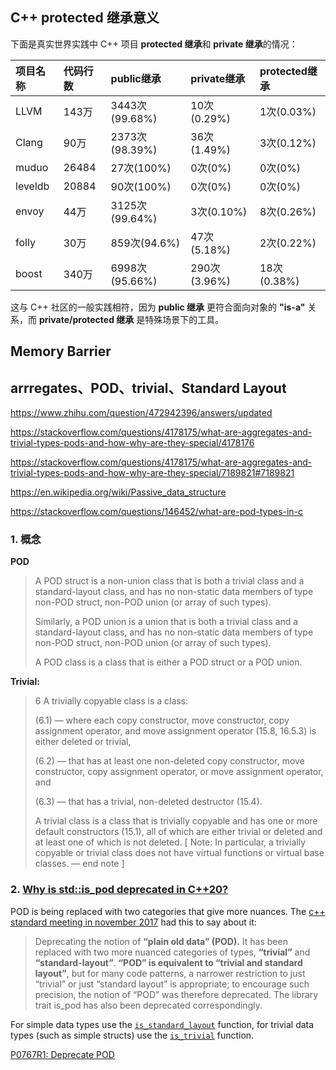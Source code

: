 

## C++ protected 继承意义

下面是真实世界实践中 C++ 项目 **protected 继承**和 **private 继承**的情况：

| 项目名称 | 代码行数 | public继承     | private继承  | protected继承 |
| :------- | :------- | :------------- | :----------- | :------------ |
| LLVM     | 143万    | 3443次(99.68%) | 10次(0.29%)  | 1次(0.03%)    |
| Clang    | 90万     | 2373次(98.39%) | 36次(1.49%)  | 3次(0.12%)    |
| muduo    | 26484    | 27次(100%)     | 0次(0%)      | 0次(0%)       |
| leveldb  | 20884    | 90次(100%)     | 0次(0%)      | 0次(0%)       |
| envoy    | 44万     | 3125次(99.64%) | 3次(0.10%)   | 8次(0.26%)    |
| folly    | 30万     | 859次(94.6%)   | 47次(5.18%)  | 2次(0.22%)    |
| boost    | 340万    | 6998次(95.66%) | 290次(3.96%) | 18次(0.38%)   |

这与 C++ 社区的一般实践相符，因为 **public 继承** 更符合面向对象的 **"is-a"** 关系，而 **private/protected 继承** 是特殊场景下的工具。









## Memory Barrier





## arrregates、POD、trivial、Standard Layout

https://www.zhihu.com/question/472942396/answers/updated

https://stackoverflow.com/questions/4178175/what-are-aggregates-and-trivial-types-pods-and-how-why-are-they-special/4178176

https://stackoverflow.com/questions/4178175/what-are-aggregates-and-trivial-types-pods-and-how-why-are-they-special/7189821#7189821

https://en.wikipedia.org/wiki/Passive_data_structure

https://stackoverflow.com/questions/146452/what-are-pod-types-in-c

### 1. 概念

**POD**

> A POD struct is a non-union class that is both a trivial class and a standard-layout class, and has no non-static data members of type non-POD struct, non-POD union (or array of such types). 
>
> Similarly, a POD union is a union that is both a trivial class and a standard-layout class, and has no non-static data members of type non-POD struct, non-POD union (or array of such types). 
>
> A POD class is a class that is either a POD struct or a POD union.

**Trivial:**

> 6 A trivially copyable class is a class: 
>
> (6.1) — where each copy constructor, move constructor, copy assignment operator, and move assignment operator (15.8, 16.5.3) is either deleted or trivial,
>
> (6.2) — that has at least one non-deleted copy constructor, move constructor, copy assignment operator, or move assignment operator, and 
>
> (6.3) — that has a trivial, non-deleted destructor (15.4). 
>
> A trivial class is a class that is trivially copyable and has one or more default constructors (15.1), all of which are either trivial or deleted and at least one of which is not deleted. [ Note: In particular, a trivially copyable or trivial class does not have virtual functions or virtual base classes. — end note ]



### 2.  [Why is std::is_pod deprecated in C++20?](https://stackoverflow.com/questions/48225673/why-is-stdis-pod-deprecated-in-c20)

POD is being replaced with two categories that give more nuances. The [c++ standard meeting in november 2017](https://botondballo.wordpress.com/2017/11/20/trip-report-c-standards-meeting-in-albuquerque-november-2017/) had this to say about it:

> Deprecating the notion of **“plain old data” (POD).** It has been replaced with two more nuanced categories of types, **“trivial”** and **“standard-layout”**. **“POD” is equivalent to “trivial and standard layout”**, but for many code patterns, a narrower restriction to just “trivial” or just “standard layout” is appropriate; to encourage such precision, the notion of “POD” was therefore deprecated. The library trait is_pod has also been deprecated correspondingly.

For simple data types use the [`is_standard_layout`](http://en.cppreference.com/w/cpp/types/is_standard_layout) function, for trivial data types (such as simple structs) use the [`is_trivial`](http://en.cppreference.com/w/cpp/types/is_trivial) function.

[P0767R1: Deprecate POD](https://www.open-std.org/jtc1/sc22/wg21/docs/papers/2017/p0767r1.html)

##  

